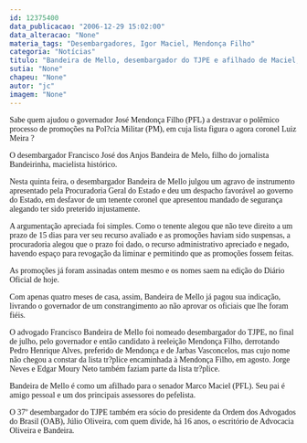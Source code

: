 ```yaml
---
id: 12375400
data_publicacao: "2006-12-29 15:02:00"
data_alteracao: "None"
materia_tags: "Desembargadores, Igor Maciel, Mendonça Filho"
categoria: "Notícias"
titulo: "Bandeira de Mello, desembargador do TJPE e afilhado de Maciel, liberou promoções da PM para Mendonça Filho"
sutia: "None"
chapeu: "None"
autor: "jc"
imagem: "None"
---
```

<p><span style="font-family: Verdana;">Sabe quem ajudou o governador Jos&eacute; Mendon&ccedil;a Filho (PFL) a destravar o pol&ecirc;mico processo de promo&ccedil;&otilde;es na Pol?cia Militar (PM), em cuja lista figura o agora coronel Luiz Meira ? </span></p>
<p><span style="font-family: Verdana;">O desembargador Francisco Jos&eacute; dos Anjos Bandeira de Melo, filho do jornalista Bandeirinha, macielista hist&oacute;rico.</span></p>
<p><span style="font-family: Verdana;">Nesta quinta feira, o desembargador Bandeira de Mello julgou um agravo de instrumento apresentado pela Procuradoria Geral do Estado e deu um despacho favor&aacute;vel ao governo do Estado, em desfavor de um tenente coronel que apresentou mandado de seguran&ccedil;a alegando ter sido preterido injustamente.<br /></span></p>
<p><span style="font-family: Verdana;">A argumenta&ccedil;&atilde;o apreciada foi simples. Como o tenente alegou que n&atilde;o teve direito a um prazo de 15 dias para ver seu recurso avaliado e as promo&ccedil;&otilde;es haviam sido suspensas, a procuradoria alegou que o prazo foi dado, o recurso administrativo apreciado e negado, havendo espa&ccedil;o para revoga&ccedil;&atilde;o da liminar e permitindo que as promo&ccedil;&otilde;es fossem feitas.<br /></span></p>
<p><span style="font-family: Verdana;">As promo&ccedil;&otilde;es j&aacute; foram assinadas ontem mesmo e os nomes saem na edi&ccedil;&atilde;o do Di&aacute;rio Oficial de hoje.<br /></span></p>
<p><span style="font-family: Verdana;">Com apenas quatro meses de casa, assim, Bandeira de Mello j&aacute; pagou sua indica&ccedil;&atilde;o, livrando o governador de um constrangimento ao n&atilde;o aprovar os oficiais que lhe foram fi&eacute;is.</span></p>
<p><span style="font-family: Verdana;">O advogado Francisco Bandeira de Mello foi nomeado desembargador do TJPE, no final de julho, pelo governador e ent&atilde;o candidato &agrave; reelei&ccedil;&atilde;o Mendon&ccedil;a Filho, derrotando Pedro Henrique Alves, preferido de Mendon&ccedil;a e de Jarbas Vasconcelos, mas cujo nome n&atilde;o chegou a constar da lista tr?plice encaminhada &agrave; Mendon&ccedil;a Filho, em agosto. Jorge Neves e Edgar Moury Neto tamb&eacute;m faziam parte da lista tr?plice.</span></p>
<p><span style="font-family: Verdana;">Bandeira de Mello &eacute; como um afilhado para o senador Marco Maciel (PFL). Seu pai &eacute; amigo pessoal e um dos principais assessores do pefelista. </span></p>
<p><span style="font-family: Verdana;">O 37&ordm; desembargador do TJPE tamb&eacute;m era s&oacute;cio do presidente da Ordem dos Advogados do Brasil (OAB), J&uacute;lio Oliveira, com quem divide, h&aacute; 16 anos, o escrit&oacute;rio de Advocacia Oliveira e Bandeira.</span></p>
